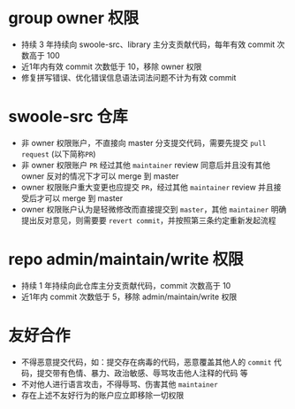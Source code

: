 group owner 权限
=====

* 持续 3 年持续向 swoole-src、library 主分支贡献代码，每年有效 commit 次数高于 100
* 近1年内有效 commit 次数低于 10，移除 owner 权限
* 修复拼写错误、优化错误信息语法词法问题不计为有效 commit

swoole-src 仓库
====
* 非 owner 权限账户，不直接向 master 分支提交代码，需要先提交 `pull request` (以下简称`PR`)
* 非 owner 权限账户 `PR` 经过其他 `maintainer` review 同意后并且没有其他 owner 反对的情况下才可以 merge 到 master
* owner 权限账户重大变更也应提交 `PR`，经过其他 `maintainer` review 并且接受后才可以 merge 到 master
* owner 权限账户认为是轻微修改而直接提交到 `master`，其他 `maintainer` 明确提出反对意见，则需要要 `revert commit`，并按照第三条约定重新发起流程


repo admin/maintain/write 权限
=====

* 持续 1 年持续向此仓库主分支贡献代码，commit 次数高于 10 
* 近1年内 commit 次数低于 5，移除 admin/maintain/write 权限

友好合作
====
* 不得恶意提交代码，如：提交存在病毒的代码，恶意覆盖其他人的 `commit` 代码，提交带有色情、暴力、政治敏感、辱骂攻击他人注释的代码 等
* 不对他人进行语言攻击，不得辱骂、伤害其他 `maintainer`
* 存在上述不友好行为的账户应立即移除一切权限
